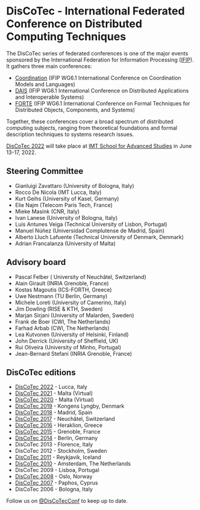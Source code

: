 # DisCoTec - International Federated Conference on Distributed Computing Techniques 

The DisCoTec series of federated conferences is one of the major events sponsored by the International Federation for Information Processing ([IFIP](http://www.ifip.org)). It gathers three main conferences:
* [Coordination](https://www.discotec.org/2022/coordination) (IFIP WG6.1 International Conference on Coordination Models and Languages)
* [DAIS](https://www.discotec.org/2022/dais) (IFIP WG6.1 International Conference on Distributed Applications and Interoperable Systems)
* [FORTE](https://www.discotec.org/2022/forte) (IFIP WG6.1 International Conference on Formal Techniques for Distributed Objects, Components, and Systems)

Together, these conferences cover a broad spectrum of distributed computing subjects,
ranging from theoretical foundations and formal description techniques to systems
research issues. 

[DisCoTec 2022](http://www.discotec.org/2022) will take place at [IMT School for Advanced Studies](http://www.imtlucca.it/en) in June 13-17, 2022.

## Steering Committee
* Gianluigi Zavattaro (University of Bologna, Italy) 
* Rocco De Nicola (IMT Lucca, Italy)
* Kurt Geihs (University of Kasel, Germany)
* Elie Najm (Telecom Paris Tech, France)
* Mieke Masink (CNR, Italy)
* Ivan Lanese (University of Bologna, Italy)
* Luís Antunes Veiga (Technical University of Lisbon, Portugal)
* Manuel Núñez (Universidad Complutense de Madrid, Spain)
* Alberto Lluch Lafuente (Technical University of Denmark, Denmark)
* Adrian Francalanza (University of Malta)

## Advisory board
* Pascal Felber ( University of Neuchâtel, Switzerland)
* Alain Girault (INRIA Grenoble, France)
* Kostas Magoutis (ICS-FORTH, Greece)
* Uwe Nestmann (TU Berlin, Germany)
* Michele Loreti (University of Camerino, Italy)
* Jim Dowling (RISE & KTH, Sweden)
* Marjan Sirjani (University of Malarden, Sweden)
* Frank de Boer (CWI, The Netherlands)
* Farhad Arbab (CWI, The Netherlands)
* Lea Kutvonen (University of Helsinki, Finland)
* John Derrick (University of Sheffield, UK)
* Rui Oliveira (University of Minho, Portugal)
* Jean-Bernard Stefani (INRIA Grenoble, France)


## DisCoTec editions
* [DisCoTec 2022](http://www.discotec.org/2022) - Lucca, Italy 
* [DisCoTec 2021](http://www.discotec.org/2021) - Malta (Virtual)
* [DisCoTec 2020](http://www.discotec.org/2020) - Malta (Virtual)
* [DisCoTec 2019](http://www.discotec.org/2019) - Kongens Lyngby, Denmark
* [DisCoTec 2018](http://2018.discotec.org/) - Madrid, Spain
* [DisCoTec 2017](http://2017.discotec.org/) - Neuchâtel, Switzerland
* [DisCoTec 2016](http://2016.discotec.org/) - Heraklion, Greece
* [DisCoTec 2015](http://discotec2015.inria.fr/) - Grenoble, France
* [DisCoTec 2014](https://www.discotec2014.tu-berlin.de/) - Berlin, Germany
* DisCoTec 2013 - Florence, Italy
* DisCoTec 2012 - Stockholm, Sweden
* [DisCoTec 2011](http://discotec.ru.is/) - Reykjavik, Iceland
* [DisCoTec 2010](http://web.archive.org/web/20100806052340/http://discotec.project.cwi.nl/index.php/Main_Page) - Amsterdam, The Netherlands
* DisCoTec 2009 - Lisboa, Portugal
* [DisCoTec 2008](http://discotec08.ifi.uio.no/) - Oslo, Norway
* [DisCoTec 2007](http://www.discotec07.cs.ucy.ac.cy/) - Paphos, Cyprus
* DisCoTec 2006 - Bologna, Italy

Follow us on [@DisCoTecConf](https://twitter.com/DisCoTecConf) to keep up to date.
